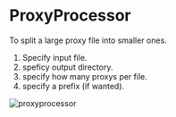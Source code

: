 # ProxyProcessor
To split a large proxy file into smaller ones.

1. Specify input file.
2. speficy output directory.
3. specify how many proxys per file.
4. specify a prefix (if wanted).

![proxyprocessor](https://user-images.githubusercontent.com/92647654/156311667-d72c2e84-56cc-429f-9c2f-c75c6d6f6432.png)
